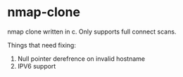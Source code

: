 # nmap-clone
nmap clone written in c. Only supports full connect scans.
  
Things that need fixing:
1. Null pointer derefrence on invalid hostname
2. IPV6 support
